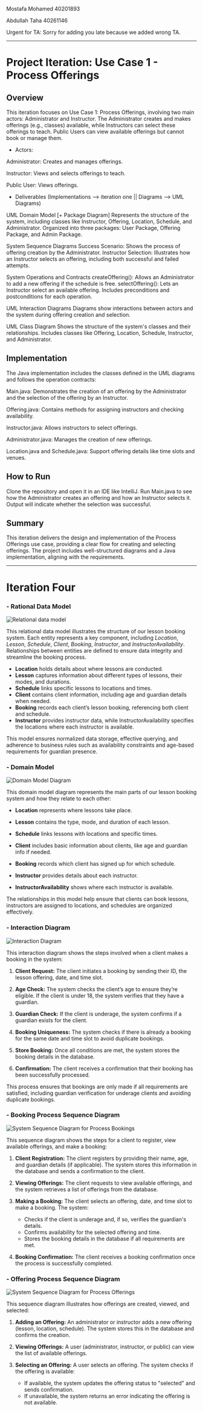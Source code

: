 Mostafa Mohamed 40201893

Abdullah Taha 40261146

Urgent for TA: Sorry for adding you late because we added wrong TA.
___________________________________________________________________________________________________________________________________________________________

# Project Iteration: Use Case 1 - Process Offerings

## Overview

This iteration focuses on Use Case 1: Process Offerings, involving two main actors: Administrator and Instructor. The Administrator creates and makes offerings (e.g., classes) available, while Instructors can select these offerings to teach. Public Users can view available offerings but cannot book or manage them.

- Actors:

Administrator: Creates and manages offerings.

Instructor: Views and selects offerings to teach.

Public User: Views offerings.

- Deliverables (Implementations --> iteration one || Diagrams --> UML Diagrams)

UML Domain Model [+ Package Diagram]
Represents the structure of the system, including classes like Instructor, Offering, Location, Schedule, and Administrator.
Organized into three packages: User Package, Offering Package, and Admin Package.

System Sequence Diagrams
Success Scenario: Shows the process of offering creation by the Administrator.
Instructor Selection: Illustrates how an Instructor selects an offering, including both successful and failed attempts.

System Operations and Contracts
createOffering(): Allows an Administrator to add a new offering if the schedule is free.
selectOffering(): Lets an Instructor select an available offering.
Includes preconditions and postconditions for each operation.

UML Interaction Diagrams
Diagrams show interactions between actors and the system during offering creation and selection.

UML Class Diagram
Shows the structure of the system's classes and their relationships.
Includes classes like Offering, Location, Schedule, Instructor, and Administrator.

## Implementation
The Java implementation includes the classes defined in the UML diagrams and follows the operation contracts:

Main.java: Demonstrates the creation of an offering by the Administrator and the selection of the offering by an Instructor.


Offering.java: Contains methods for assigning instructors and checking availability.

Instructor.java: Allows instructors to select offerings.

Administrator.java: Manages the creation of new offerings.

Location.java and Schedule.java: Support offering details like time slots and venues.


## How to Run

Clone the repository and open it in an IDE like IntelliJ.
Run Main.java to see how the Administrator creates an offering and how an Instructor selects it.
Output will indicate whether the selection was successful.

## Summary

This iteration delivers the design and implementation of the Process Offerings use case, providing a clear flow for creating and selecting offerings. The project includes well-structured diagrams and a Java implementation, aligning with the requirements.

----------------------------------------------------------------------------------------------------

# Iteration Four 

### - Rational Data Model 

![Relational data model](https://github.com/user-attachments/assets/285ca1c8-5055-4ed9-a927-2ade56627da2)


This relational data model illustrates the structure of our lesson booking system. Each entity represents a key component, including _Location_, _Lesson_, _Schedule_, _Client_, _Booking_, _Instructor_, and _InstructorAvailability_. Relationships between entities are defined to ensure data integrity and streamline the booking process.

- **Location** holds details about where lessons are conducted.
- **Lesson** captures information about different types of lessons, their modes, and durations.
- **Schedule** links specific lessons to locations and times.
- **Client** contains client information, including age and guardian details when needed.
- **Booking** records each client’s lesson booking, referencing both client and schedule.
- **Instructor** provides instructor data, while InstructorAvailability specifies the locations where each instructor is available.

This model ensures normalized data storage, effective querying, and adherence to business rules such as availability constraints and age-based requirements for guardian presence.


### - Domain Model 

![Domain Model Diagram](https://github.com/user-attachments/assets/bba3824e-3373-4454-83d2-c663a1c9ad97)

This domain model diagram represents the main parts of our lesson booking system and how they relate to each other:

- **Location** represents where lessons take place.

- **Lesson** contains the type, mode, and duration of each lesson.

- **Schedule** links lessons with locations and specific times.

- **Client** includes basic information about clients, like age and guardian info if needed.

- **Booking** records which client has signed up for which schedule.

- **Instructor** provides details about each instructor.

- **InstructorAvailability** shows where each instructor is available.

The relationships in this model help ensure that clients can book lessons, instructors are assigned to locations, and schedules are organized effectively.


### - Interaction Diagram 

![Interaction Diagram](https://github.com/user-attachments/assets/a9ea0e56-3804-4a15-acb4-ef7025dfdf07)



This interaction diagram shows the steps involved when a client makes a booking in the system:

1. **Client Request:** The client initiates a booking by sending their ID, the lesson offering, date, and time slot.

2. **Age Check:** The system checks the client’s age to ensure they’re eligible. If the client is under 18, the system verifies that they have a guardian.

3. **Guardian Check:** If the client is underage, the system confirms if a guardian exists for the client.

4. **Booking Uniqueness:** The system checks if there is already a booking for the same date and time slot to avoid duplicate bookings.

5. **Store Booking:** Once all conditions are met, the system stores the booking details in the database.

6. **Confirmation:** The client receives a confirmation that their booking has been successfully processed.

This process ensures that bookings are only made if all requirements are satisfied, including guardian verification for underage clients and avoiding duplicate bookings.

### - Booking Process Sequence Diagram

![System Sequence Diagram for Process Bookings](https://github.com/user-attachments/assets/76904b4d-f8c2-4ddc-871f-57004d798c07)


This sequence diagram shows the steps for a client to register, view available offerings, and make a booking:

1. **Client Registration:** The client registers by providing their name, age, and guardian details (if applicable). The system stores this information in the database and sends a confirmation to the client.

2. **Viewing Offerings:** The client requests to view available offerings, and the system retrieves a list of offerings from the database.

3. **Making a Booking:** The client selects an offering, date, and time slot to make a booking. The system:
   - Checks if the client is underage and, if so, verifies the guardian's details.
   - Confirms availability for the selected offering and time.
   - Stores the booking details in the database if all requirements are met.

4. **Booking Confirmation:** The client receives a booking confirmation once the process is successfully completed.

### - Offering Process Sequence Diagram

![System Sequence Diagram for Process Offerings](https://github.com/user-attachments/assets/99d0ae48-cba6-4a71-94f0-759be0151b1c)


This sequence diagram illustrates how offerings are created, viewed, and selected:

1. **Adding an Offering:** An administrator or instructor adds a new offering (lesson, location, schedule). The system stores this in the database and confirms the creation.

2. **Viewing Offerings:** A user (administrator, instructor, or public) can view the list of available offerings.

3. **Selecting an Offering:** A user selects an offering. The system checks if the offering is available:
   - If available, the system updates the offering status to "selected" and sends confirmation.
   - If unavailable, the system returns an error indicating the offering is not available.





